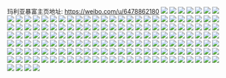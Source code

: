 玛利亚暴富主页地址: https://weibo.com/u/6478862180 
![](https://wx4.sinaimg.cn/mw2000/0074sE16ly1h95juybu38j30u01407dt.jpg) 
![](https://wx4.sinaimg.cn/mw2000/0074sE16ly1h95juzbpy4j30u0140k0r.jpg) 
![](https://wx4.sinaimg.cn/mw2000/0074sE16ly1h95jv0fdwlj31400u011g.jpg) 
![](https://wx4.sinaimg.cn/mw2000/0074sE16ly1h95jv1jkiwj30u0140gvs.jpg) 
![](https://wx4.sinaimg.cn/mw2000/0074sE16ly1h95jv2o89jj30u0140dti.jpg) 
![](https://wx4.sinaimg.cn/mw2000/0074sE16ly1h94wjqz3x3j31o0280b29.jpg) 
![](https://wx4.sinaimg.cn/mw2000/0074sE16ly1h94wjorwm9j31o0280b29.jpg) 
![](https://wx4.sinaimg.cn/mw2000/0074sE16ly1h94wjrfogvj31o0280kjl.jpg) 
![](https://wx4.sinaimg.cn/mw2000/0074sE16ly1h94wjryjmnj31o0280kjl.jpg) 
![](https://wx4.sinaimg.cn/mw2000/0074sE16ly1h94wjt7gpgj31o0280e81.jpg) 
![](https://wx4.sinaimg.cn/mw2000/0074sE16ly1h94wjtrjltj32801o0qv5.jpg) 
![](https://wx4.sinaimg.cn/mw2000/0074sE16ly1h94wju9mwtj31o0280qv5.jpg) 
![](https://wx4.sinaimg.cn/mw2000/0074sE16ly1h94wjwtqxdj30wi1yc1ky.jpg) 
![](https://wx4.sinaimg.cn/mw2000/0074sE16ly1h92arn5dmhj30wi1ycng5.jpg) 
![](https://wx4.sinaimg.cn/mw2000/0074sE16ly1h92aryl0wfj30wi1ych90.jpg) 
![](https://wx4.sinaimg.cn/mw2000/0074sE16ly1h92arzaq8gj30wi1ycwwy.jpg) 
![](https://wx4.sinaimg.cn/mw2000/0074sE16ly1h911yodhvxj31o0280npd.jpg) 
![](https://wx4.sinaimg.cn/mw2000/0074sE16ly1h911yp7g9yj31o0280npd.jpg) 
![](https://wx4.sinaimg.cn/mw2000/0074sE16ly1h911ypn1kdj31o0280hdt.jpg) 
![](https://wx4.sinaimg.cn/mw2000/0074sE16ly1h911yq7tuaj31o02807wi.jpg) 
![](https://wx4.sinaimg.cn/mw2000/0074sE16ly1h911yz1ktxj30vc118gpy.jpg) 
![](https://wx4.sinaimg.cn/mw2000/0074sE16ly1h900j38y03j30wi1ych74.jpg) 
![](https://wx4.sinaimg.cn/mw2000/0074sE16ly1h900j49aukj30wi1ycqmt.jpg) 
![](https://wx4.sinaimg.cn/mw2000/0074sE16ly1h8wu25hxu8j30u01sy47j.jpg) 
![](https://wx4.sinaimg.cn/mw2000/0074sE16ly1h8wu27j6qrj30ur0u0465.jpg) 
![](https://wx4.sinaimg.cn/mw2000/0074sE16ly1h8wu27rfy3j30u0140ta2.jpg) 
![](https://wx4.sinaimg.cn/mw2000/0074sE16ly1h8wu28mjxtj30sg0p20us.jpg) 
![](https://wx4.sinaimg.cn/mw2000/0074sE16ly1h8pyew08mhj30u01hcagh.jpg) 
![](https://wx4.sinaimg.cn/mw2000/0074sE16ly1h8pyewnln6j32c0340qv5.jpg) 
![](https://wx4.sinaimg.cn/mw2000/0074sE16ly1h8pyey20twj32c0340npd.jpg) 
![](https://wx4.sinaimg.cn/mw2000/0074sE16ly1h8pyf2dx0zj31o02801kx.jpg) 
![](https://wx4.sinaimg.cn/mw2000/0074sE16ly1h8pyf2uskcj31o0280e0y.jpg) 
![](https://wx4.sinaimg.cn/mw2000/0074sE16ly1h8pyf3l342j32801o0b29.jpg) 
![](https://wx4.sinaimg.cn/mw2000/0074sE16ly1h8pyg3q2iuj31o0280u0x.jpg) 
![](https://wx4.sinaimg.cn/mw2000/0074sE16ly1h8pyg67wmjj31o0280npd.jpg) 
![](https://wx4.sinaimg.cn/mw2000/0074sE16ly1h8pygalf0aj30wh0vtkda.jpg) 
![](https://wx4.sinaimg.cn/mw2000/0074sE16ly1h8opbdd2r3j30u01sygtd.jpg) 
![](https://wx4.sinaimg.cn/mw2000/0074sE16ly1h8opbaut5nj30u0073t90.jpg) 
![](https://wx4.sinaimg.cn/mw2000/0074sE16ly1h8n9nfdk0mj31o0280kjl.jpg) 
![](https://wx4.sinaimg.cn/mw2000/0074sE16ly1h8n9pqf1wkj30u00tmn35.jpg) 
![](https://wx4.sinaimg.cn/mw2000/0074sE16ly1h8mg5fl5ojj30u01sywo4.jpg) 
![](https://wx4.sinaimg.cn/mw2000/0074sE16ly1h8l72rg6nsj30wi1yce82.jpg) 
![](https://wx4.sinaimg.cn/mw2000/0074sE16ly1h8l72tqtn2j30wi1yce82.jpg) 
![](https://wx4.sinaimg.cn/mw2000/0074sE16ly1h8l72oif2hj30wi1ychdu.jpg) 
![](https://wx4.sinaimg.cn/mw2000/0074sE16ly1h8l72wwcoqj30wi1ychdu.jpg) 
![](https://wx4.sinaimg.cn/mw2000/0074sE16ly1h8l72zmb15j30wi1yce82.jpg) 
![](https://wx4.sinaimg.cn/mw2000/0074sE16ly1h8l732s44bj30wi1ycb29.jpg) 
![](https://wx4.sinaimg.cn/mw2000/0074sE16ly1h8l735866aj30wi1ycb29.jpg) 
![](https://wx4.sinaimg.cn/mw2000/0074sE16ly1h8l738d8duj30wi1ycb29.jpg) 
![](https://wx4.sinaimg.cn/mw2000/0074sE16ly1h8l73bd6p5j30wi1ycb29.jpg) 
![](https://wx4.sinaimg.cn/mw2000/0074sE16ly1h8jj1x38bjj30wi050wes.jpg) 
![](https://wx4.sinaimg.cn/mw2000/0074sE16ly1h8isookvmmj30u018w7bq.jpg) 
![](https://wx4.sinaimg.cn/mw2000/0074sE16ly1h8isoqnqgjj30u01sytc5.jpg) 
![](https://wx4.sinaimg.cn/mw2000/0074sE16ly1h8isor9bouj30u018gdlr.jpg) 
![](https://wx4.sinaimg.cn/mw2000/0074sE16ly1h8g3exn229j32c034re81.jpg) 
![](https://wx4.sinaimg.cn/mw2000/0074sE16ly1h8g3eyfu4ij31o02801kx.jpg) 
![](https://wx4.sinaimg.cn/mw2000/0074sE16ly1h8g3ez6td4j31o0280np8.jpg) 
![](https://wx4.sinaimg.cn/mw2000/0074sE16ly1h8e6vvh3a5j30u00x7gnf.jpg) 
![](https://wx4.sinaimg.cn/mw2000/0074sE16ly1h83u0ykm0xj31401hch0e.jpg) 
![](https://wx4.sinaimg.cn/mw2000/0074sE16ly1h82ti2smiwj30u01hcnfr.jpg) 
![](https://wx4.sinaimg.cn/mw2000/0074sE16ly1h821r5q596j30ts1ixguy.jpg) 
![](https://wx4.sinaimg.cn/mw2000/0074sE16ly1h81eqehalvj30em09qaah.jpg) 
![](https://wx4.sinaimg.cn/mw2000/0074sE16ly1h7pwolpfszj30wi1ych3d.jpg) 
![](https://wx4.sinaimg.cn/mw2000/0074sE16ly1h7pwopb3nlj30wi1ycds4.jpg) 
![](https://wx4.sinaimg.cn/mw2000/0074sE16ly1h7m2zbd110j30wi1yckjl.jpg) 
![](https://wx4.sinaimg.cn/mw2000/0074sE16ly1h7lzwt96ilj30wi1ychdt.jpg) 
![](https://wx4.sinaimg.cn/mw2000/0074sE16ly1h7lzwmi9zqj30wi1yckjl.jpg) 
![](https://wx4.sinaimg.cn/mw2000/0074sE16ly1h7kqusb1oqj30u01syn1y.jpg) 
![](https://wx4.sinaimg.cn/mw2000/0074sE16ly1h7ea01ioe3j32dc35skjm.jpg) 
![](https://wx4.sinaimg.cn/mw2000/0074sE16ly1h7ea04bzqoj32dc35snpf.jpg) 
![](https://wx4.sinaimg.cn/mw2000/0074sE16ly1h7ea071kw4j32dc35swjl.jpg) 
![](https://wx4.sinaimg.cn/mw2000/0074sE16ly1h7ea09tkyjj32dc35se82.jpg) 
![](https://wx4.sinaimg.cn/mw2000/0074sE16ly1h7ea0chy3jj32dc35s1ao.jpg) 
![](https://wx4.sinaimg.cn/mw2000/0074sE16ly1h7e81qh1mcj30wi1ycb29.jpg) 
![](https://wx4.sinaimg.cn/mw2000/0074sE16ly1h7e81ntc5zj30wi1yc4qp.jpg) 
![](https://wx4.sinaimg.cn/mw2000/0074sE16ly1h7e81r76b4j30wi1yc7gk.jpg) 
![](https://wx4.sinaimg.cn/mw2000/0074sE16ly1h7e21jkctzj30u01hcjwg.jpg) 
![](https://wx4.sinaimg.cn/mw2000/0074sE16ly1h7e21ya17zj33402c0x6p.jpg) 
![](https://wx4.sinaimg.cn/mw2000/0074sE16ly1h7e21zbzmzj33402c0npd.jpg) 
![](https://wx4.sinaimg.cn/mw2000/0074sE16ly1h77emd3as7j30u01hcwnr.jpg) 
![](https://wx4.sinaimg.cn/mw2000/0074sE16ly1h71l56mtkgj30u01hc417.jpg) 
![](https://wx4.sinaimg.cn/mw2000/0074sE16ly1h71l55z1rpj30wi0njwn4.jpg) 
![](https://wx4.sinaimg.cn/mw2000/0074sE16ly1h6qye7c9eoj30u01sywnp.jpg) 
![](https://wx4.sinaimg.cn/mw2000/0074sE16ly1h6qye4ls34j30u01syti4.jpg) 
![](https://wx4.sinaimg.cn/mw2000/0074sE16ly1h6ql68xxipj30wi1ychdt.jpg) 
![](https://wx4.sinaimg.cn/mw2000/0074sE16ly1h6ql56db1bj30wi1yckjl.jpg) 
![](https://wx4.sinaimg.cn/mw2000/0074sE16ly1h6e2krf3udj30wi0lwtdo.jpg) 
![](https://wx4.sinaimg.cn/mw2000/0074sE16ly1h6e2krri8zj30wi0kdwjp.jpg) 
![](https://wx4.sinaimg.cn/mw2000/0074sE16ly1h6dxjyg7zdj30wi1ycb29.jpg) 
![](https://wx4.sinaimg.cn/mw2000/0074sE16ly1h6dxjx93xtj30wi1ycb29.jpg) 
![](https://wx4.sinaimg.cn/mw2000/0074sE16ly1h6d9fq7tiaj30wi1ychdt.jpg) 
![](https://wx4.sinaimg.cn/mw2000/0074sE16ly1h6d9fl2xdij30wi1ychdt.jpg) 
![](https://wx4.sinaimg.cn/mw2000/0074sE16ly1h6ctio0wzjj30wi1ycakt.jpg) 
![](https://wx4.sinaimg.cn/mw2000/0074sE16ly1h6b1yzwki8j31yc0wihdu.jpg) 
![](https://wx4.sinaimg.cn/mw2000/0074sE16ly1h6b1yvm6rwj31yc0wi1ky.jpg) 
![](https://wx4.sinaimg.cn/mw2000/0074sE16ly1h6b1z6kimij31yc0wie82.jpg) 
![](https://wx4.sinaimg.cn/mw2000/0074sE16ly1h69gtheb0jj31rm0teduh.jpg) 
![](https://wx4.sinaimg.cn/mw2000/0074sE16ly1h69gthydc8j31yc0wi432.jpg) 
![](https://wx4.sinaimg.cn/mw2000/0074sE16ly1h69gti8qpwj31yc0win0v.jpg) 
![](https://wx4.sinaimg.cn/mw2000/0074sE16ly1h69gtik6aej31yc0wi0wh.jpg) 
![](https://wx4.sinaimg.cn/mw2000/0074sE16ly1h69fz6rh58j31yc0wi4qq.jpg) 
![](https://wx4.sinaimg.cn/mw2000/0074sE16ly1h66y0ctt8ej30wi09740v.jpg) 
![](https://wx4.sinaimg.cn/mw2000/0074sE16ly1h65v2ag64yj30wi1yc4jg.jpg) 
![](https://wx4.sinaimg.cn/mw2000/0074sE16ly1h5voo8d7dlj30nx0nags9.jpg) 
![](https://wx4.sinaimg.cn/mw2000/0074sE16ly1h5ubzomq8wj30wi1ychdt.jpg) 
![](https://wx4.sinaimg.cn/mw2000/0074sE16ly1h5ubzm2jv1j30wi1ychdt.jpg) 
![](https://wx4.sinaimg.cn/mw2000/0074sE16ly1h5ubzqdpg3j30wi1ychdt.jpg) 
![](https://wx4.sinaimg.cn/mw2000/0074sE16ly1h5ubzsegwoj30wi1ychdt.jpg) 
![](https://wx4.sinaimg.cn/mw2000/0074sE16ly1h5rwvupkxyj30wi0i2405.jpg) 
![](https://wx4.sinaimg.cn/mw2000/0074sE16ly1h5ohqbfsbjj30w30u0wjb.jpg) 
![](https://wx4.sinaimg.cn/mw2000/0074sE16ly1h5j8mfpwe8j30tl17qtf8.jpg) 
![](https://wx4.sinaimg.cn/mw2000/0074sE16ly1h58yoykrgzj30wi17fq95.jpg) 
![](https://wx4.sinaimg.cn/mw2000/0074sE16ly1h58yoy7nxhj30wi1axq9r.jpg) 
![](https://wx4.sinaimg.cn/mw2000/0074sE16ly1h4o3re9kjtj30wi0xa448.jpg) 
![](https://wx4.sinaimg.cn/mw2000/0074sE16ly1h4o3rd9ytnj30tz0llgo6.jpg) 
![](https://wx4.sinaimg.cn/mw2000/0074sE16ly1h41jzhi9cnj30tn0pbtbi.jpg) 
![](https://wx4.sinaimg.cn/mw2000/0074sE16ly1h41jzhz3epj30tx1fuqe2.jpg) 
![](https://wx4.sinaimg.cn/mw2000/0074sE16ly1h41jzh6tivj30tx1gg48i.jpg) 
![](https://wx4.sinaimg.cn/mw2000/0074sE16ly1h41jzianesj30tg1chwox.jpg) 
![](https://wx4.sinaimg.cn/mw2000/0074sE16ly1h41jzinhbrj30u01i9wlq.jpg) 
![](https://wx4.sinaimg.cn/mw2000/0074sE16ly1h3zuov1uioj32c03407wi.jpg) 
![](https://wx4.sinaimg.cn/mw2000/0074sE16ly1h3u1bjj16lj30u01hcn6b.jpg) 
![](https://wx4.sinaimg.cn/mw2000/0074sE16ly1h3u1bk4g15j30u01hcgt4.jpg) 
![](https://wx4.sinaimg.cn/mw2000/0074sE16ly1h3u1bin5tkj30s11dtwkc.jpg) 
![](https://wx4.sinaimg.cn/mw2000/0074sE16ly1h3u1cu3k7jj30mi0u0wid.jpg) 
![](https://wx4.sinaimg.cn/mw2000/0074sE16ly1h3tv9oim3oj30u01hc12l.jpg) 
![](https://wx4.sinaimg.cn/mw2000/0074sE16ly1h3tv9mwa65j30wi1yc4qp.jpg) 
![](https://wx4.sinaimg.cn/mw2000/0074sE16ly1h3tv9plliwj30wi1ycb29.jpg) 
![](https://wx4.sinaimg.cn/mw2000/0074sE16ly1h3ttqxqhdej31jk2231ki.jpg) 
![](https://wx4.sinaimg.cn/mw2000/0074sE16ly1h3ttqy2bn1j30sg1c00zc.jpg) 
![](https://wx4.sinaimg.cn/mw2000/0074sE16ly1h3ttqx7oq6j31jk1jkh2g.jpg) 
![](https://wx4.sinaimg.cn/mw2000/0074sE16ly1h3ttqyamsbj30u01pxai0.jpg) 
![](https://wx4.sinaimg.cn/mw2000/0074sE16ly1h3ttqyijg9j30u01t0qa6.jpg) 
![](https://wx4.sinaimg.cn/mw2000/0074sE16ly1h2yvnnlcjwj30yc22cjzu.jpg) 
![](https://wx4.sinaimg.cn/mw2000/0074sE16ly1h2oiqzxxkfj30yc22ck3l.jpg) 
![](https://wx4.sinaimg.cn/mw2000/0074sE16ly1h2oir2n5nsj30yc5r54qp.jpg) 
![](https://wx4.sinaimg.cn/mw2000/0074sE16ly1h2oir48bgij322c0yc4iy.jpg) 
![](https://wx4.sinaimg.cn/mw2000/0074sE16ly1h2oir65xr6j322c0ycwih.jpg) 
![](https://wx4.sinaimg.cn/mw2000/0074sE16ly1h2oir6zak7j322c0ycadz.jpg) 
![](https://wx4.sinaimg.cn/mw2000/0074sE16ly1h1woa2pndcj30yc22cajk.jpg) 
![](https://wx4.sinaimg.cn/mw2000/0074sE16ly1h1woa34srrj30yc22c11y.jpg) 
![](https://wx4.sinaimg.cn/mw2000/0074sE16ly1h1woa3r6g6j30yc22ctvy.jpg) 
![](https://wx4.sinaimg.cn/mw2000/0074sE16ly1h1woa4d6j1j30yc22cx1l.jpg) 
![](https://wx4.sinaimg.cn/mw2000/0074sE16ly1h1woa52rz1j30yc22c4ky.jpg) 
![](https://wx4.sinaimg.cn/mw2000/0074sE16ly1h1woa5m7prj30yc22ce2c.jpg) 
![](https://wx4.sinaimg.cn/mw2000/0074sE16ly1h1ompsccfnj32wl1ry7wh.jpg) 
![](https://wx4.sinaimg.cn/mw2000/0074sE16ly1h1ompsnoinj30y80oraca.jpg) 
![](https://wx4.sinaimg.cn/mw2000/0074sE16ly1h1atatf7o1j30yc22cdtm.jpg) 
![](https://wx4.sinaimg.cn/mw2000/0074sE16ly1h17w6ajstvj30u01hck6o.jpg) 
![](https://wx4.sinaimg.cn/mw2000/0074sE16ly1h17w6b7x43j30u01sy19h.jpg) 
![](https://wx4.sinaimg.cn/mw2000/0074sE16ly1h17w6bq217j30u0190q69.jpg) 
![](https://wx4.sinaimg.cn/mw2000/0074sE16ly1gy1raj77hwj31jk2bbkjl.jpg) 
![](https://wx4.sinaimg.cn/mw2000/0074sE16ly1gy1rak37xcj31jk1124jz.jpg) 
![](https://wx4.sinaimg.cn/mw2000/0074sE16ly1gy1rasz6q6j31hb0tzk5n.jpg) 
![](https://wx4.sinaimg.cn/mw2000/0074sE16ly1guv9tvlt3ej630g29cu0x02.jpg) 
![](https://wx4.sinaimg.cn/mw2000/0074sE16ly1grtefi69auj30k00k0acq.jpg) 
![](https://wx4.sinaimg.cn/mw2000/0074sE16ly1grtefikcpaj30u00smjuc.jpg) 
![](https://wx4.sinaimg.cn/mw2000/0074sE16ly1grtefixxmqj30ro0rogno.jpg) 
![](https://wx4.sinaimg.cn/mw2000/0074sE16ly1grtefjf141j30u00u0aez.jpg) 
![](https://wx4.sinaimg.cn/mw2000/0074sE16ly1grtefjstw3j30di0ataaz.jpg) 
![](https://wx4.sinaimg.cn/mw2000/0074sE16ly1grtefk2tiwj30cz0byq3v.jpg) 

